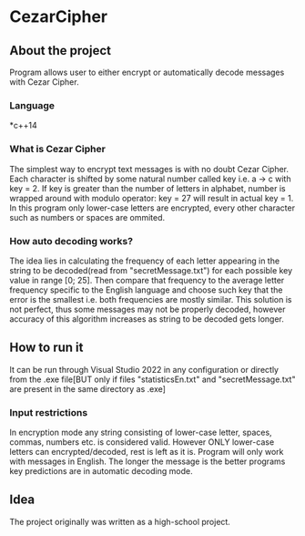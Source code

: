 # CezarCipher

## About the project
Program allows user to either encrypt or automatically decode messages with Cezar Cipher.

### Language
 *c++14

### What is Cezar Cipher
The simplest way to encrypt text messages is with no doubt Cezar Cipher. Each character is shifted by some natural number called key i.e. a -> c with key = 2. If key is greater than the number of letters in alphabet, number is wrapped around with modulo operator: key = 27 will result in actual key = 1. 
In this program only lower-case letters are encrypted, every other character such as numbers or spaces are ommited.

### How auto decoding works?
The idea lies in calculating the frequency of each letter appearing in the string to be decoded(read from "secretMessage.txt") for each possible key value in range [0; 25]. Then compare that frequency to the average letter frequency specific to the English language and choose such key that the error is the smallest i.e. both frequencies are mostly similar. This solution is not perfect, thus some messages may not be properly decoded, however accuracy of this algorithm increases as string to be decoded gets longer.

## How to run it
It can be run through Visual Studio 2022 in any configuration or directly from the .exe file[BUT only if files "statisticsEn.txt" and "secretMessage.txt" are present in the same directory as .exe]

### Input restrictions
In encryption mode any string consisting of lower-case letter, spaces, commas, numbers etc. is considered valid. However ONLY lower-case letters can encrypted/decoded, rest is left as it is.
Program will only work with messages in English. The longer the message is the better programs key predictions are in automatic decoding mode.

## Idea
The project originally was written as a high-school project.
